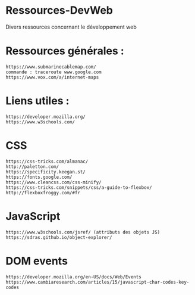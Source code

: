 # Ressources-DevWeb
Divers ressources concernant le développement web

# Ressources générales :
    https://www.submarinecablemap.com/
    commande : traceroute www.google.com
    https://www.vox.com/a/internet-maps

# Liens utiles :
    https://developer.mozilla.org/
    https://www.w3schools.com/
  
  # CSS
    https://css-tricks.com/almanac/
    http://paletton.com/
    https://specificity.keegan.st/
    https://fonts.google.com/
    https://www.cleancss.com/css-minify/
    https://css-tricks.com/snippets/css/a-guide-to-flexbox/
    http://flexboxfroggy.com/#fr
  
  # JavaScript
    https://www.w3schools.com/jsref/ (attributs des objets JS)
    https://sdras.github.io/object-explorer/
    
  # DOM events
    https://developer.mozilla.org/en-US/docs/Web/Events
    https://www.cambiaresearch.com/articles/15/javascript-char-codes-key-codes
  
 
    
